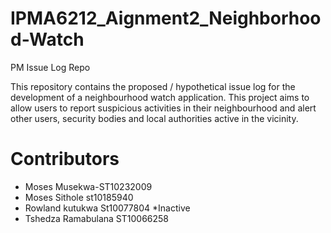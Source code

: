 # IPMA6212_Aignment2_Neighborhood-Watch
PM Issue Log Repo

This repository contains the proposed / hypothetical issue log for the development of a neighbourhood watch application. This project aims to allow users to report suspicious activities in their neighbourhood and alert other users, security bodies and local authorities active in the vicinity.

# Contributors

- Moses Musekwa-ST10232009
- Moses Sithole  st10185940
- Rowland kutukwa St10077804 *Inactive
- Tshedza Ramabulana ST10066258
